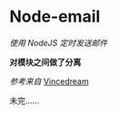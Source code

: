 # Node-email

_使用 NodeJS 定时发送邮件_

**对模块之间做了分离**

_参考来自_ [Vincedream](https://github.com/Vincedream/NodeMail.git)

未完......
